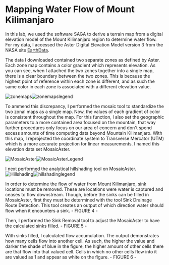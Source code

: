 # Mapping Water Flow of Mount Kilimanjaro

In this lab, we used the software SAGA to derive a terrain map from a digital elevation model of the Mount Kilimanjaro region to determine water flow. For my data, I accessed the Aster Digital Elevation Model version 3 from the NASA site [EarthData](https://earthdata.nasa.gov/).

The data I downloaded contained two separate zones as defined by Aster. Each zone map contains a color gradient which represents elevation. As you can see, when I attached the two zones together into a single map, there is a clear boundary between the two zones. This is because the highest point of reference within each zone is different, and as such the same color in each zone is associated with a different elevation value. 

![zonemaps](https://github.com/Ian8VT/Ian8VT.github.io/blob/master/zonemaps.png)![zonemapslegend](https://github.com/Ian8VT/Ian8VT.github.io/blob/master/zonemaps_legend.png)

To ammend this discrepancy, I performed the mosaic tool to standardize the two zonal maps as a single map. Now, the values of each gradient of color is consistent throughout the map. For this function, I also set the geographic parameters to a more contained area focused on the mountain, that way further procedures only focus on our area of concern and don't spend excess amounts of time computing data beyond Mountain Kilimanjaro. With this map, I reprojected the coordinate system to Transverse Mercator (UTM) which is a more accurate projection for linear measurements. I named this elevation data set MosaicAster. 

![MosaicAster](https://github.com/Ian8VT/Ian8VT.github.io/blob/master/mosaicastermap.png)![MosaicAsterLegend](https://github.com/Ian8VT/Ian8VT.github.io/blob/master/mosaicastermap_legend.png)

I next performed the analytical hillshading tool on MosaicAster. ![Hillshading](https://github.com/Ian8VT/Ian8VT.github.io/blob/master/hillshademap.png)![hillshadinglegend](https://github.com/Ian8VT/Ian8VT.github.io/blob/master/hillshademap_legend.png)

In order to determine the flow of water from Mount Kilimanjaro, sink locations must be removed. These are locations were water is captured and ceases to flow downstream. Though, before the sinks can be filled in MosaicAster, first they must be determined with the tool Sink Drainage Route Detection. This tool creates an output of which direction water should flow when it encounters a sink. - FIGURE 4 -

Then, I performed the Sink Removal tool to adjust the MosaicAster to have the calculated sinks filled. - FIGURE 5 - 

With sinks filled, I calculated flow accumulation. The output demonstrates how many cells flow into another cell. As such, the higher the value and darker the shade of blue in the figure, the higher amount of other cells there are that flow into that valued cell. Cells in which no other cells flow into it are valued as 1 and appear as white on the figure. - FIGURE 6 - 

